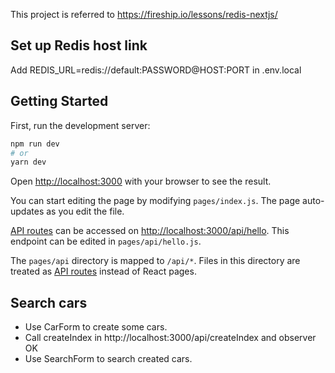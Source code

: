 This project is referred to https://fireship.io/lessons/redis-nextjs/

## Set up Redis host link
Add REDIS_URL=redis://default:PASSWORD@HOST:PORT in .env.local

## Getting Started

First, run the development server:

```bash
npm run dev
# or
yarn dev
```

Open [http://localhost:3000](http://localhost:3000) with your browser to see the result.

You can start editing the page by modifying `pages/index.js`. The page auto-updates as you edit the file.

[API routes](https://nextjs.org/docs/api-routes/introduction) can be accessed on [http://localhost:3000/api/hello](http://localhost:3000/api/hello). This endpoint can be edited in `pages/api/hello.js`.

The `pages/api` directory is mapped to `/api/*`. Files in this directory are treated as [API routes](https://nextjs.org/docs/api-routes/introduction) instead of React pages.

## Search cars
- Use CarForm to create some cars.
- Call createIndex in http://localhost:3000/api/createIndex and observer OK
- Use SearchForm to search created cars.
